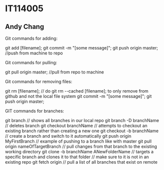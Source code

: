 # IT114005
## Andy Chang

Git commands for adding:

git add [filename];
git commit -m "[some message]";
git push origin master; //push from machine to repo

Git commands for pulling:

git pull origin master; //pull from repo to machine

Git commands for removing files:

git rm [filename]; // do git rm --cached [filename]; to only remove from github and not the local file system
git commit -m "[some message]";
git push origin master;

GIT commands for branches:

git branch // shows all branches in our local repo
git branch -D branchName // deletes branch
git checkout branchName // attempts to checkout an existing branch rather than creating a new one
git checkout -b branchName // create a branch and switch to it automatically
git push origin MyFirstBranch // example of pushing to a branch like with master
git pull origin nameOfTargetBranch // pull changes from that branch to the existing working directory
git clone -b branchName ANewFolderName // targets a specific branch and clones it to that folder // make sure to it is not in an existing repo
git fetch origin // pull a list of all branches that exist on remote
